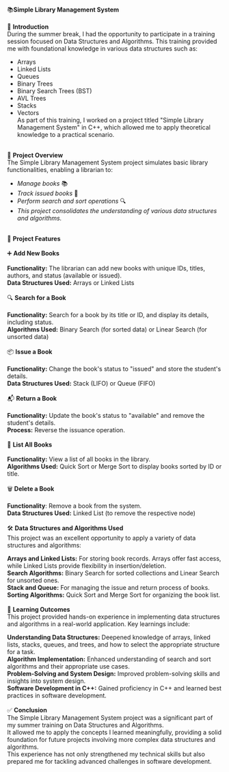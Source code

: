 📚****Simple Library Management System****</br></br>
📝 **Introduction**</br>
During the summer break, I had the opportunity to participate in a training session focused on Data Structures and Algorithms.
This training provided me with foundational knowledge in various data structures such as:</br>

* Arrays</br>
* Linked Lists</br>
* Queues</br>
* Binary Trees</br>
* Binary Search Trees (BST)</br>
* AVL Trees</br>
* Stacks</br>
* Vectors</br>
As part of this training, I worked on a project titled "Simple Library Management System" in C++, which allowed me to apply theoretical knowledge to a practical scenario. </br></br>

📌 **Project Overview**</br>
The Simple Library Management System project simulates basic library functionalities, enabling a librarian to:</br>

* <i>Manage books</i> 📚</br>
* <i>Track issued books</i> 📒</br>
* <i>Perform search and sort operations</i> 🔍</br>
* <i>This project consolidates the understanding of various data structures and algorithms.</i></br></br>

🚀 **Project Features**</br></br>
➕ **Add New Books**</br></br>
**Functionality:** The librarian can add new books with unique IDs, titles, authors, and status (available or issued).</br>
**Data Structures Used:** Arrays or Linked Lists</br></br>
🔍 **Search for a Book**</br></br>
**Functionality:** Search for a book by its title or ID, and display its details, including status.</br>
**Algorithms Used:** Binary Search (for sorted data) or Linear Search (for unsorted data)</br></br>
📦 **Issue a Book**</br></br>
**Functionality:** Change the book's status to "issued" and store the student's details.</br>
**Data Structures Used:** Stack (LIFO) or Queue (FIFO)</br></br>
📬 **Return a Book**</br></br>
**Functionality:** Update the book's status to "available" and remove the student's details.</br>
**Process:** Reverse the issuance operation.</br></br>
📄 **List All Books**</br></br>
**Functionality:** View a list of all books in the library.</br>
**Algorithms Used:** Quick Sort or Merge Sort to display books sorted by ID or title.</br></br>
🗑️ **Delete a Book**</br></br>
**Functionality**: Remove a book from the system.</br>
**Data Structures Used:** Linked List (to remove the respective node)</br></br>
🛠️ **Data Structures and Algorithms Used**</br>
This project was an excellent opportunity to apply a variety of data structures and algorithms:</br>

**Arrays and Linked Lists:** For storing book records. Arrays offer fast access, while Linked Lists provide flexibility in insertion/deletion.</br>
**Search Algorithms:** Binary Search for sorted collections and Linear Search for unsorted ones.</br>
**Stack and Queue:** For managing the issue and return process of books.</br>
**Sorting Algorithms:** Quick Sort and Merge Sort for organizing the book list.</br></br>
🎯 **Learning Outcomes**</br>
This project provided hands-on experience in implementing data structures and algorithms in a real-world application. Key learnings include:</br>

**Understanding Data Structures:** Deepened knowledge of arrays, linked lists, stacks, queues, and trees, and how to select the appropriate structure for a task.</br>
**Algorithm Implementation:** Enhanced understanding of search and sort algorithms and their appropriate use cases.</br>
**Problem-Solving and System Design:** Improved problem-solving skills and insights into system design.</br>
**Software Development in C++:** Gained proficiency in C++ and learned best practices in software development.</br></br>
✅ **Conclusion**</br>
The Simple Library Management System project was a significant part of my summer training on Data Structures and Algorithms.</br>
It allowed me to apply the concepts I learned meaningfully, providing a solid foundation for future projects involving more complex data structures and algorithms.</br>
This experience has not only strengthened my technical skills but also prepared me for tackling advanced challenges in software development.</br>
